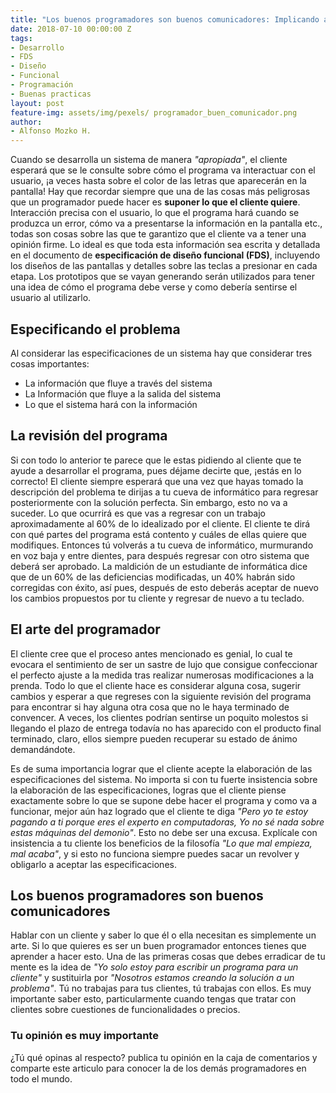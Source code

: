 ```yaml
---
title: "Los buenos programadores son buenos comunicadores: Implicando al cliente en el proceso de desarrollo de un sistema"
date: 2018-07-10 00:00:00 Z
tags:
- Desarrollo
- FDS
- Diseño
- Funcional
- Programación
- Buenas practicas
layout: post
feature-img: assets/img/pexels/ programador_buen_comunicador.png
author:
- Alfonso Mozko H.
---
```

Cuando se desarrolla un sistema de manera *"apropiada"*, el cliente esperará que se le consulte sobre cómo el programa va interactuar con el usuario, ¡a veces hasta sobre el color de las letras que aparecerán en la pantalla! Hay que recordar siempre que una de las cosas más peligrosas que un programador puede hacer es **suponer lo que el cliente quiere**. Interacción precisa con el usuario, lo que el programa hará cuando se produzca un error, cómo va a presentarse la información en la pantalla etc., todas son cosas sobre las que te garantizo que el cliente va a tener una opinión firme. Lo ideal es que toda esta información sea escrita y detallada en el documento de **especificación de diseño funcional (FDS)**, incluyendo los diseños de las pantallas y detalles sobre las teclas a presionar en cada etapa. Los prototipos que se vayan generando serán utilizados para tener una idea de cómo el programa debe verse y como debería sentirse el usuario al utilizarlo.

## Especificando el problema
Al considerar las especificaciones de un sistema hay que considerar tres cosas importantes:

+ La información que fluye a través del sistema
+ La Información que fluye a la salida del sistema
+ Lo que el sistema hará con la información

## La revisión del programa
Si con todo lo anterior te parece que le estas pidiendo al cliente que te ayude a desarrollar el programa, pues déjame decirte que, ¡estás en lo correcto! El cliente siempre esperará que una vez que hayas tomado la descripción del problema te dirijas a tu cueva de informático para regresar posteriormente con la solución perfecta. Sin embargo, esto no va a suceder. Lo que ocurrirá es que vas a regresar con un trabajo aproximadamente al 60% de lo idealizado por el cliente. El cliente te dirá con qué partes del programa está contento y cuáles de ellas quiere que modifiques. Entonces tú volverás a tu cueva de informático, murmurando en voz baja y entre dientes, para después regresar con otro sistema que deberá ser aprobado. La maldición de un estudiante de informática dice que de un 60% de las deficiencias modificadas, un 40% habrán sido corregidas con éxito, así pues, después de esto deberás aceptar de nuevo los cambios propuestos por tu cliente y regresar de nuevo a tu teclado.

## El arte del programador
El cliente cree que el proceso antes mencionado es genial, lo cual te evocara el sentimiento de ser un sastre de lujo que consigue confeccionar el perfecto ajuste a la medida tras realizar numerosas modificaciones a la prenda. Todo lo que el cliente hace es considerar alguna cosa, sugerir cambios y esperar  a que regreses con la siguiente revisión del programa para encontrar si hay alguna otra cosa que no le haya terminado de convencer. A veces, los clientes podrían sentirse un poquito molestos si llegando el plazo de entrega todavía no has aparecido con el producto final terminado, claro, ellos siempre pueden recuperar su estado de ánimo demandándote.

Es de suma importancia lograr que el cliente acepte la elaboración de las especificaciones del sistema. No importa si con tu fuerte insistencia sobre la elaboración de las especificaciones, logras que el cliente piense exactamente sobre lo que se supone debe hacer el programa y como va a funcionar, mejor aún haz logrado que el cliente  te diga *"Pero yo te estoy pagando a ti porque eres el experto en computadoras, Yo no sé nada sobre estas máquinas del demonio"*. Esto no debe ser una excusa. Explícale con insistencia a tu cliente los beneficios de la filosofía *"Lo que mal empieza, mal acaba"*, y si esto no funciona siempre puedes sacar un revolver y obligarlo a aceptar las especificaciones.

## Los buenos programadores son buenos comunicadores
Hablar con un cliente y saber lo que él o ella necesitan es simplemente un arte. Si lo que quieres es ser un buen programador entonces tienes que aprender a hacer esto. Una de las primeras cosas que debes erradicar de tu mente es la idea de *"Yo solo estoy para escribir un programa para un cliente"* y sustituirla por *"Nosotros estamos creando la solución a un problema"*. Tú no trabajas para tus clientes, tú trabajas con ellos. Es muy importante saber esto, particularmente cuando tengas que tratar con clientes sobre cuestiones de funcionalidades o precios.

### Tu opinión es muy importante
¿Tú qué opinas al respecto? publica tu opinión en la caja de comentarios y comparte este articulo para conocer la de los demás programadores en todo el mundo.

